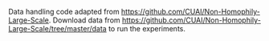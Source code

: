 Data handling code adapted from <https://github.com/CUAI/Non-Homophily-Large-Scale>.
Download data from <https://github.com/CUAI/Non-Homophily-Large-Scale/tree/master/data> to run the experiments.